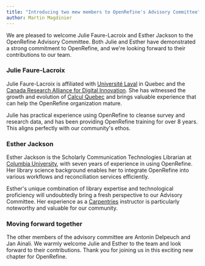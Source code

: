 ```yaml
---
title: "Introducing two mew members to OpenRefine's Advisory Committee"
author: Martin Magdinier
---
```


We are pleased to welcome Julie Faure-Lacroix and Esther Jackson to the OpenRefine Advisory Committee. Both Julie and Esther have demonstrated a strong commitment to OpenRefine, and we're looking forward to their contributions to our team.

### Julie Faure-Lacroix

Julie Faure-Lacroix is affiliated with [Université Laval](https://www.ulaval.ca/) in Quebec and the [Canada Research Alliance for Digital Innovation](https://alliancecan.ca/). She has witnessed the growth and evolution of [Calcul Quebec](https://www.ulaval.ca/) and brings valuable experience that can help the OpenRefine organization mature.

Julie has practical experience using OpenRefine to cleanse survey and research data, and has been providing OpenRefine training for over 8 years. This aligns perfectly with our community's ethos.

### Esther Jackson

Esther Jackson is the Scholarly Communication Technologies Librarian at [Columbia University](https://www.ulaval.ca/), with seven years of experience in using OpenRefine. Her library science background enables her to integrate OpenRefine into various workflows and reconciliation services efficiently.

Esther's unique combination of library expertise and technological proficiency will undoubtedly bring a fresh perspective to our Advisory Committee. Her experience as a [Carpentries](https://www.ulaval.ca/) instructor is particularly noteworthy and valuable for our community.

### Moving forward together

The other members of the advisory committee are Antonin Delpeuch and Jan Ainali. We warmly welcome Julie and Esther to the team and look forward to their contributions. Thank you for joining us in this exciting new chapter for OpenRefine.



